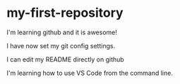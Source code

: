 # my-first-repository

I'm learning github and it is awesome!

I have now set my git config settings. 

I can edit my README directly on github

I'm learning how to use VS Code from the command line. 